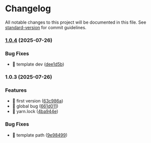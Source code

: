 # Changelog

All notable changes to this project will be documented in this file. See [standard-version](https://github.com/conventional-changelog/standard-version) for commit guidelines.

### [1.0.4](https://github.com/tomatobybike/wukong-deploy/compare/v1.0.3...v1.0.4) (2025-07-26)


### Bug Fixes

* 🐛 template dev ([dee1d5b](https://github.com/tomatobybike/wukong-deploy/commit/dee1d5b5fdb07e7f558a0df4563216d52c37e38f))

### 1.0.3 (2025-07-26)


### Features

* 🎸 first version ([63c986a](https://github.com/tomatobybike/wukong-deploy/commit/63c986a5a2612eef3f1522cbe674fca5c0b1ad11))
* 🎸 global bug ([661d011](https://github.com/tomatobybike/wukong-deploy/commit/661d011de3ad1db1981494d82d11b1d9e440465e))
* 🎸 yarn.lock ([4ba944e](https://github.com/tomatobybike/wukong-deploy/commit/4ba944e878c38eee143f1bf139811da42b7dbcb6))


### Bug Fixes

* 🐛 template path ([9e98499](https://github.com/tomatobybike/wukong-deploy/commit/9e984997cd039da18fa0f0f2833e78c04bde2abd))
